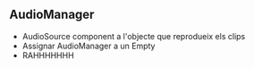 ## AudioManager

- AudioSource component a l'objecte que reprodueix els clips
- Assignar AudioManager a un Empty
- RAHHHHHHH
